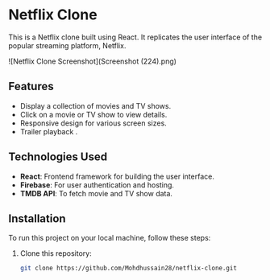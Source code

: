 # Netflix Clone

This is a Netflix clone built using React. It replicates the user interface of the popular streaming platform, Netflix.

![Netflix Clone Screenshot](Screenshot (224).png)

## Features

- Display a collection of movies and TV shows.
- Click on a movie or TV show to view details.
- Responsive design for various screen sizes.
- Trailer playback .

## Technologies Used

- **React**: Frontend framework for building the user interface.
- **Firebase**: For user authentication and hosting.
- **TMDB API**: To fetch movie and TV show data.

## Installation

To run this project on your local machine, follow these steps:

1. Clone this repository:

   ```bash
   git clone https://github.com/Mohdhussain28/netflix-clone.git
